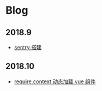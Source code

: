 # Blog

## 2018.9

- [sentry 搭建](https://github.com/doudounannan/Blog/issues/4)

## 2018.10

- [require.context 动态加载 vue 组件](https://github.com/doudounannan/Blog/issues/14)